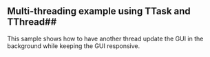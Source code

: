 ## Multi-threading example using TTask and TThread##

This sample shows how to have another thread update the GUI in the background while keeping the GUI responsive.